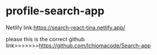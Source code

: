 # profile-search-app
Netlify link:https://search-react-tina.netlify.app/






please this is the correct github link>>>>>>>https://github.com/Ichiomacode/Search-app
